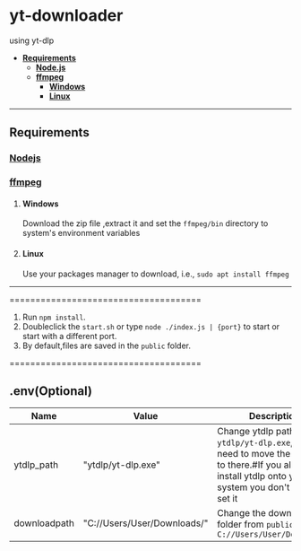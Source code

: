 # yt-downloader
using yt-dlp

<div style="font-weight:bold;">

* [Requirements](#Requirements)
   * [Node.js](#Nodejs)
   * [ffmpeg](#ffmpeg)
      * [Windows](#Windows)
      * [Linux](#Linux)
</div>
<hr>

## Requirements
### [Nodejs](https://nodejs.org/en/download/)

### [ffmpeg](https://github.com/BtbN/FFmpeg-Builds/releases)

 1. #### Windows
    Download the zip file ,extract it and set the `ffmpeg/bin` directory to system's environment variables

 2. #### Linux
    Use your packages manager to download, i.e., `sudo apt install ffmpeg`

<hr>

=====================================
1. Run `npm install`.
2. Doubleclick the `start.sh` or type `node ./index.js | {port}` to start or start with a different port.
3. By default,files are saved in the `public` folder.

=====================================

## .env(Optional) ###

Name | Value | Description
---|---|---
ytdlp_path | "ytdlp/yt-dlp.exe" | Change ytdlp path to `ytdlp/yt-dlp.exe`,You also need to move the ytdlp file to there.#If you already install ytdlp onto your system you don't have to set it
downloadpath | "C://Users/User/Downloads/" | Change the download folder from `public` to `C://Users/User/Downloads/`
